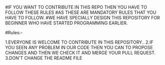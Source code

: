#IF YOU WANT TO CONTRIBUTE IN THIS REPO THEN YOU HAVE TO FOLLOW THESE RULES
#AS THESE ARE MANDATORY RULES THAT YOU HAVE TO FOLLOW.
#WE HAVE SPECIALLY DESIGN THIS REPOSITORY FOR BEGINNER WHO HAVE STARTED PROGRAMMING EARLIER.

#Rules:-

1.EVERYONE IS WELCOME TO CONTRIBUTE IN THIS REPOSITORY..
2.IF YOU SEEN ANY PROBLEM IN OUR CODE THEN YOU CAN TO PROPOSE CHANGES AND THEN WE CHECK IT AND MERGE YOUR PULL REQUEST.
3.DON'T CHANGE THE README FILE
